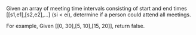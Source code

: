 Given an array of meeting time intervals consisting of start and end times [[s1,e1],[s2,e2],...] (si < ei), determine if a person could attend all meetings.

For example,
Given [[0, 30],[5, 10],[15, 20]],
return false.

